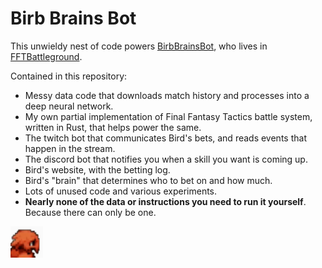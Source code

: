 # Birb Brains Bot

This unwieldy nest of code powers [BirbBrainsBot](https://birb-brains-bot.app/), who lives in [FFTBattleground](https://www.twitch.tv/fftbattleground).  

Contained in this repository:

* Messy data code that downloads match history and processes into a deep neural network.
* My own partial implementation of Final Fantasy Tactics battle system, written in Rust, that helps power the same.
* The twitch bot that communicates Bird's bets, and reads events that happen in the stream.
* The discord bot that notifies you when a skill you want is coming up.
* Bird's website, with the betting log.
* Bird's "brain" that determines who to bet on and how much.
* Lots of unused code and various experiments.
* __Nearly none of the data or instructions you need to run it yourself__. Because there can only be one.

![](data/icon.png)
